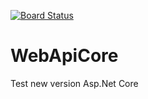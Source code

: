 [![Board Status](https://acejudoruiz.visualstudio.com/1e06d574-d8f7-4ef3-b0fa-4c5524b88bcb/096a1cce-4c8e-48db-88a5-a7a879fe9789/_apis/work/boardbadge/3d9bdb0c-cd81-49ff-b9f1-da38385b9e92)](https://acejudoruiz.visualstudio.com/1e06d574-d8f7-4ef3-b0fa-4c5524b88bcb/_boards/board/t/096a1cce-4c8e-48db-88a5-a7a879fe9789/Microsoft.RequirementCategory)
# WebApiCore
Test new version Asp.Net Core
